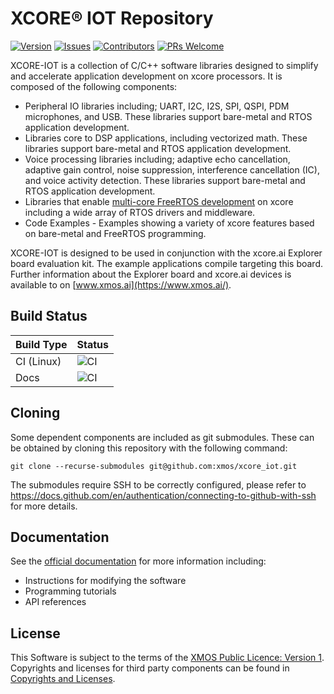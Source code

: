 # XCORE:registered: IOT Repository

[![Version](https://img.shields.io/github/v/release/xmos/xcore_iot?include_prereleases)](https://github.com/xmos/xcore_iot/releases/latest)
[![Issues](https://img.shields.io/github/issues/xmos/xcore_iot)](https://github.com/xmos/xcore_iot/issues)
[![Contributors](https://img.shields.io/github/contributors/xmos/xcore_iot)](https://github.com/xmos/xcore_iot/graphs/contributors)
[![PRs Welcome](https://img.shields.io/badge/PRs-welcome-brightgreen.svg?style=flat-square)](https://github.com/xmos/xcore_iot/pulls)

XCORE-IOT is a collection of C/C++ software libraries designed to simplify and accelerate application development on xcore processors. It is composed of the following components:

- Peripheral IO libraries including; UART, I2C, I2S, SPI, QSPI, PDM microphones, and USB. These libraries support bare-metal and RTOS application development.
- Libraries core to DSP applications, including vectorized math.  These libraries support bare-metal and RTOS application development. 
- Voice processing libraries including; adaptive echo cancellation, adaptive gain control, noise suppression, interference cancellation (IC), and voice activity detection. These libraries support bare-metal and RTOS application development.
- Libraries that enable [multi-core FreeRTOS development](https://www.freertos.org/symmetric-multiprocessing-introduction.html) on xcore including a wide array of RTOS drivers and middleware.
- Code Examples - Examples showing a variety of xcore features based on bare-metal and FreeRTOS programming.

XCORE-IOT is designed to be used in conjunction with the xcore.ai Explorer board evaluation kit. The example applications compile targeting this board. Further information about the Explorer board and xcore.ai devices is available to on [www.xmos.ai](https://www.xmos.ai/).

## Build Status

Build Type       |    Status     |
-----------      | --------------|
CI (Linux)       | ![CI](https://github.com/xmos/xcore_iot/actions/workflows/ci.yml/badge.svg?branch=develop&event=push) |
Docs             | ![CI](https://github.com/xmos/xcore_iot/actions/workflows/docs.yml/badge.svg?branch=develop&event=push) |

## Cloning

Some dependent components are included as git submodules. These can be obtained by cloning this repository with the following command:

    git clone --recurse-submodules git@github.com:xmos/xcore_iot.git

The submodules require SSH to be correctly configured, please refer to https://docs.github.com/en/authentication/connecting-to-github-with-ssh for more details.

## Documentation

See the [official documentation](https://www.xmos.ai/documentation/XM-014660-PC-2/html/) for more information including:

- Instructions for modifying the software
- Programming tutorials
- API references

## License

This Software is subject to the terms of the [XMOS Public Licence: Version 1](https://github.com/xmos/xcore_iot/blob/develop/LICENSE.rst). Copyrights and licenses for third party components can be found in [Copyrights and Licenses](https://github.com/xmos/xcore_iot/blob/develop/doc/shared/legal.rst).

